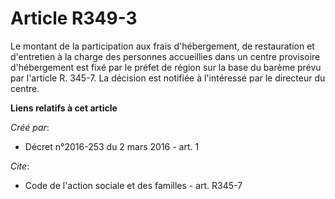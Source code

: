 # Article R349-3

Le montant de la participation aux frais d'hébergement, de restauration et d'entretien à la charge des personnes accueillies
dans un centre provisoire d'hébergement est fixé par le préfet de région sur la base du barème prévu par l'article R. 345-7.
La décision est notifiée à l'intéressé par le directeur du centre.

**Liens relatifs à cet article**

_Créé par_:

  - Décret n°2016-253 du 2 mars 2016 - art. 1

_Cite_:

  - Code de l'action sociale et des familles - art. R345-7
